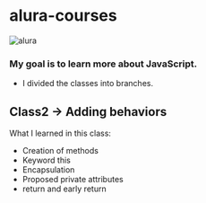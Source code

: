 # alura-courses

![alura](https://lh3.googleusercontent.com/TM-g_2L7u2p99kwg4IQeB-3352WfCq0vKXP4h5cOvISUlNll6-1WHu8t2B0oZdZKjkmp)

### My goal is to learn more about JavaScript. 
- I divided the classes into branches.

## Class2 -> Adding behaviors
What I learned in this class:
- Creation of methods
- Keyword this
- Encapsulation
- Proposed private attributes
- return and early return